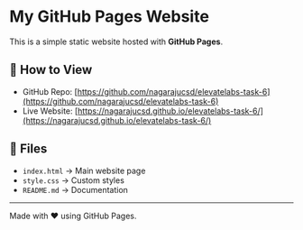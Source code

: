 # My GitHub Pages Website

This is a simple static website hosted with **GitHub Pages**.

## 🚀 How to View
- GitHub Repo: [https://github.com/nagarajucsd/elevatelabs-task-6](https://github.com/nagarajucsd/elevatelabs-task-6)
- Live Website: [https://nagarajucsd.github.io/elevatelabs-task-6/](https://nagarajucsd.github.io/elevatelabs-task-6/)

## 📂 Files
- `index.html` → Main website page
- `style.css` → Custom styles
- `README.md` → Documentation

---

Made with ❤️ using GitHub Pages.
